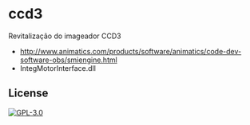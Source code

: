 # ccd3
Revitalização do imageador CCD3

* http://www.animatics.com/products/software/animatics/code-dev-software-obs/smiengine.html
* IntegMotorInterface.dll


## License

[![GPL-3.0](https://www.gnu.org/graphics/gplv3-127x51.png)](https://www.gnu.org/licenses/quick-guide-gplv3.html)

